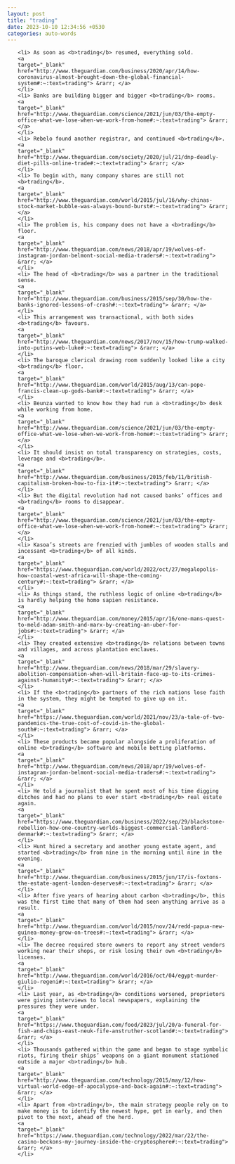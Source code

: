```yaml
---
layout: post
title: "trading"
date: 2023-10-10 12:34:56 +0530
categories: auto-words
---
```

<ol>

    <li> As soon as <b>trading</b> resumed, everything sold.
    <a 
    target="_blank" 
    href="http://www.theguardian.com/business/2020/apr/14/how-coronavirus-almost-brought-down-the-global-financial-system#:~:text=trading"> &rarr; </a>
    </li>
    <li> Banks are building bigger and bigger <b>trading</b> rooms.
    <a 
    target="_blank" 
    href="http://www.theguardian.com/science/2021/jun/03/the-empty-office-what-we-lose-when-we-work-from-home#:~:text=trading"> &rarr; </a>
    </li>
    <li> Rebelo found another registrar, and continued <b>trading</b>.
    <a 
    target="_blank" 
    href="http://www.theguardian.com/society/2020/jul/21/dnp-deadly-diet-pills-online-trade#:~:text=trading"> &rarr; </a>
    </li>
    <li> To begin with, many company shares are still not <b>trading</b>.
    <a 
    target="_blank" 
    href="http://www.theguardian.com/world/2015/jul/16/why-chinas-stock-market-bubble-was-always-bound-burst#:~:text=trading"> &rarr; </a>
    </li>
    <li> The problem is, his company does not have a <b>trading</b> floor.
    <a 
    target="_blank" 
    href="http://www.theguardian.com/news/2018/apr/19/wolves-of-instagram-jordan-belmont-social-media-traders#:~:text=trading"> &rarr; </a>
    </li>
    <li> The head of <b>trading</b> was a partner in the traditional sense.
    <a 
    target="_blank" 
    href="http://www.theguardian.com/business/2015/sep/30/how-the-banks-ignored-lessons-of-crash#:~:text=trading"> &rarr; </a>
    </li>
    <li> This arrangement was transactional, with both sides <b>trading</b> favours.
    <a 
    target="_blank" 
    href="http://www.theguardian.com/news/2017/nov/15/how-trump-walked-into-putins-web-luke#:~:text=trading"> &rarr; </a>
    </li>
    <li> The baroque clerical drawing room suddenly looked like a city <b>trading</b> floor.
    <a 
    target="_blank" 
    href="http://www.theguardian.com/world/2015/aug/13/can-pope-francis-clean-up-gods-bank#:~:text=trading"> &rarr; </a>
    </li>
    <li> Beunza wanted to know how they had run a <b>trading</b> desk while working from home.
    <a 
    target="_blank" 
    href="http://www.theguardian.com/science/2021/jun/03/the-empty-office-what-we-lose-when-we-work-from-home#:~:text=trading"> &rarr; </a>
    </li>
    <li> It should insist on total transparency on strategies, costs, leverage and <b>trading</b>.
    <a 
    target="_blank" 
    href="http://www.theguardian.com/business/2015/feb/11/british-capitalism-broken-how-to-fix-it#:~:text=trading"> &rarr; </a>
    </li>
    <li> But the digital revolution had not caused banks’ offices and <b>trading</b> rooms to disappear.
    <a 
    target="_blank" 
    href="http://www.theguardian.com/science/2021/jun/03/the-empty-office-what-we-lose-when-we-work-from-home#:~:text=trading"> &rarr; </a>
    </li>
    <li> Kasoa’s streets are frenzied with jumbles of wooden stalls and incessant <b>trading</b> of all kinds.
    <a 
    target="_blank" 
    href="https://www.theguardian.com/world/2022/oct/27/megalopolis-how-coastal-west-africa-will-shape-the-coming-century#:~:text=trading"> &rarr; </a>
    </li>
    <li> As things stand, the ruthless logic of online <b>trading</b> is hardly helping the homo sapien resistance.
    <a 
    target="_blank" 
    href="http://www.theguardian.com/money/2015/apr/16/one-mans-quest-to-meld-adam-smith-and-marx-by-creating-an-uber-for-jobs#:~:text=trading"> &rarr; </a>
    </li>
    <li> They created extensive <b>trading</b> relations between towns and villages, and across plantation enclaves.
    <a 
    target="_blank" 
    href="http://www.theguardian.com/news/2018/mar/29/slavery-abolition-compensation-when-will-britain-face-up-to-its-crimes-against-humanity#:~:text=trading"> &rarr; </a>
    </li>
    <li> If the <b>trading</b> partners of the rich nations lose faith in the system, they might be tempted to give up on it.
    <a 
    target="_blank" 
    href="https://www.theguardian.com/world/2021/nov/23/a-tale-of-two-pandemics-the-true-cost-of-covid-in-the-global-south#:~:text=trading"> &rarr; </a>
    </li>
    <li> These products became popular alongside a proliferation of online <b>trading</b> software and mobile betting platforms.
    <a 
    target="_blank" 
    href="http://www.theguardian.com/news/2018/apr/19/wolves-of-instagram-jordan-belmont-social-media-traders#:~:text=trading"> &rarr; </a>
    </li>
    <li> He told a journalist that he spent most of his time digging ditches and had no plans to ever start <b>trading</b> real estate again.
    <a 
    target="_blank" 
    href="https://www.theguardian.com/business/2022/sep/29/blackstone-rebellion-how-one-country-worlds-biggest-commercial-landlord-denmark#:~:text=trading"> &rarr; </a>
    </li>
    <li> Hunt hired a secretary and another young estate agent, and started <b>trading</b> from nine in the morning until nine in the evening.
    <a 
    target="_blank" 
    href="http://www.theguardian.com/business/2015/jun/17/is-foxtons-the-estate-agent-london-deserves#:~:text=trading"> &rarr; </a>
    </li>
    <li> After five years of hearing about carbon <b>trading</b>, this was the first time that many of them had seen anything arrive as a result.
    <a 
    target="_blank" 
    href="http://www.theguardian.com/world/2015/nov/24/redd-papua-new-guinea-money-grow-on-trees#:~:text=trading"> &rarr; </a>
    </li>
    <li> The decree required store owners to report any street vendors working near their shops, or risk losing their own <b>trading</b> licenses.
    <a 
    target="_blank" 
    href="http://www.theguardian.com/world/2016/oct/04/egypt-murder-giulio-regeni#:~:text=trading"> &rarr; </a>
    </li>
    <li> Last year, as <b>trading</b> conditions worsened, proprietors were giving interviews to local newspapers, explaining the pressures they were under.
    <a 
    target="_blank" 
    href="https://www.theguardian.com/food/2023/jul/20/a-funeral-for-fish-and-chips-east-neuk-fife-anstruther-scotland#:~:text=trading"> &rarr; </a>
    </li>
    <li> Thousands gathered within the game and began to stage symbolic riots, firing their ships’ weapons on a giant monument stationed outside a major <b>trading</b> hub.
    <a 
    target="_blank" 
    href="http://www.theguardian.com/technology/2015/may/12/how-virtual-world-edge-of-apocalypse-and-back-again#:~:text=trading"> &rarr; </a>
    </li>
    <li> Apart from <b>trading</b>, the main strategy people rely on to make money is to identify the newest hype, get in early, and then pivot to the next, ahead of the herd.
    <a 
    target="_blank" 
    href="https://www.theguardian.com/technology/2022/mar/22/the-casino-beckons-my-journey-inside-the-cryptosphere#:~:text=trading"> &rarr; </a>
    </li>